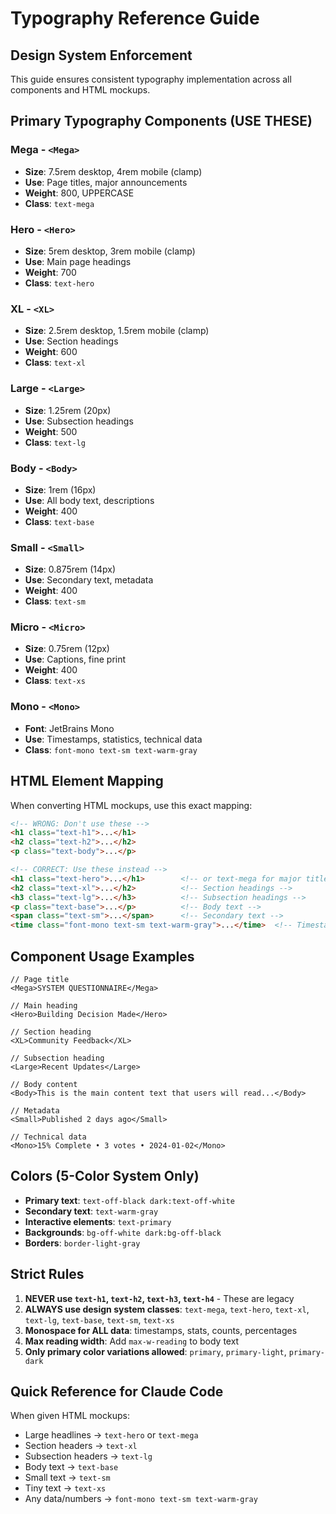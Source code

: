 # Typography Reference Guide

## Design System Enforcement

This guide ensures consistent typography implementation across all components and HTML mockups.

## Primary Typography Components (USE THESE)

### Mega - `<Mega>`
- **Size**: 7.5rem desktop, 4rem mobile (clamp)
- **Use**: Page titles, major announcements
- **Weight**: 800, UPPERCASE
- **Class**: `text-mega`

### Hero - `<Hero>` 
- **Size**: 5rem desktop, 3rem mobile (clamp)
- **Use**: Main page headings
- **Weight**: 700
- **Class**: `text-hero`

### XL - `<XL>`
- **Size**: 2.5rem desktop, 1.5rem mobile (clamp) 
- **Use**: Section headings
- **Weight**: 600
- **Class**: `text-xl`

### Large - `<Large>`
- **Size**: 1.25rem (20px)
- **Use**: Subsection headings
- **Weight**: 500
- **Class**: `text-lg`

### Body - `<Body>`
- **Size**: 1rem (16px)
- **Use**: All body text, descriptions
- **Weight**: 400
- **Class**: `text-base`

### Small - `<Small>`
- **Size**: 0.875rem (14px)
- **Use**: Secondary text, metadata
- **Weight**: 400
- **Class**: `text-sm`

### Micro - `<Micro>`
- **Size**: 0.75rem (12px)  
- **Use**: Captions, fine print
- **Weight**: 400
- **Class**: `text-xs`

### Mono - `<Mono>`
- **Font**: JetBrains Mono
- **Use**: Timestamps, statistics, technical data
- **Class**: `font-mono text-sm text-warm-gray`

## HTML Element Mapping

When converting HTML mockups, use this exact mapping:

```html
<!-- WRONG: Don't use these -->
<h1 class="text-h1">...</h1>
<h2 class="text-h2">...</h2>
<p class="text-body">...</p>

<!-- CORRECT: Use these instead -->
<h1 class="text-hero">...</h1>        <!-- or text-mega for major titles -->
<h2 class="text-xl">...</h2>          <!-- Section headings -->
<h3 class="text-lg">...</h3>          <!-- Subsection headings -->
<p class="text-base">...</p>          <!-- Body text -->
<span class="text-sm">...</span>      <!-- Secondary text -->
<time class="font-mono text-sm text-warm-gray">...</time>  <!-- Timestamps -->
```

## Component Usage Examples

```tsx
// Page title
<Mega>SYSTEM QUESTIONNAIRE</Mega>

// Main heading  
<Hero>Building Decision Made</Hero>

// Section heading
<XL>Community Feedback</XL>

// Subsection heading
<Large>Recent Updates</Large>

// Body content
<Body>This is the main content text that users will read...</Body>

// Metadata
<Small>Published 2 days ago</Small>

// Technical data
<Mono>15% Complete • 3 votes • 2024-01-02</Mono>
```

## Colors (5-Color System Only)

- **Primary text**: `text-off-black dark:text-off-white`
- **Secondary text**: `text-warm-gray`  
- **Interactive elements**: `text-primary`
- **Backgrounds**: `bg-off-white dark:bg-off-black`
- **Borders**: `border-light-gray`

## Strict Rules

1. **NEVER use `text-h1`, `text-h2`, `text-h3`, `text-h4`** - These are legacy
2. **ALWAYS use design system classes**: `text-mega`, `text-hero`, `text-xl`, `text-lg`, `text-base`, `text-sm`, `text-xs`
3. **Monospace for ALL data**: timestamps, stats, counts, percentages
4. **Max reading width**: Add `max-w-reading` to body text
5. **Only primary color variations allowed**: `primary`, `primary-light`, `primary-dark`

## Quick Reference for Claude Code

When given HTML mockups:
- Large headlines → `text-hero` or `text-mega`
- Section headers → `text-xl` 
- Subsection headers → `text-lg`
- Body text → `text-base`
- Small text → `text-sm` 
- Tiny text → `text-xs`
- Any data/numbers → `font-mono text-sm text-warm-gray`